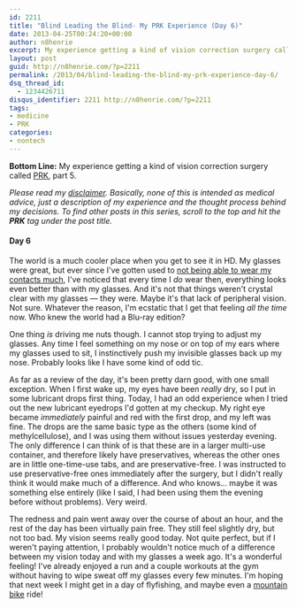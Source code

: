 ```yaml
---
id: 2211
title: "Blind Leading the Blind- My PRK Experience (Day 6)"
date: 2013-04-25T00:24:20+00:00
author: n8henrie
excerpt: My experience getting a kind of vision correction surgery called PRK, part 5.
layout: post
guid: http://n8henrie.com/?p=2211
permalink: /2013/04/blind-leading-the-blind-my-prk-experience-day-6/
dsq_thread_id:
  - 1234426711
disqus_identifier: 2211 http://n8henrie.com/?p=2211
tags:
- medicine
- PRK
categories:
- nontech
---
```

**Bottom Line:** My experience getting a kind of vision correction surgery called <a target="_blank" href="http://en.wikipedia.org/wiki/Photorefractive_keratectomy" title="Photorefractive keratectomy - Wikipedia, the free encyclopedia">PRK</a>, part 5. <!--more-->

_Please read my [disclaimer](http://n8henrie.com/disclaimer). Basically, none of this is intended as medical advice, just a description of my experience and the thought process behind my decisions. To find other posts in this series, scroll to the top and hit the **PRK** tag under the post title._

#### Day 6

The world is a much cooler place when you get to see it in HD. My glasses were great, but ever since I've gotten used to  [not being able to wear my contacts much](http://n8henrie.com/2013/04/blind-leading-the-blind-my-prk-experience-introduction/), I've noticed that every time I _do_ wear then, everything looks even better than with my glasses. And it's not that things weren't crystal clear with my glasses — they were. Maybe it's that lack of peripheral vision. Not sure. Whatever the reason, I'm ecstatic that I get that feeling _all the time_ now. Who knew the world had a Blu-ray edition?

One thing _is_ driving me nuts though. I cannot stop trying to adjust my glasses. Any time I feel something on my nose or on top of my ears where my glasses used to sit, I instinctively push my invisible glasses back up my nose. Probably looks like I have some kind of odd tic. 

As far as a review of the day, it's been pretty darn good, with one small exception. When I first wake up, my eyes have been _really_ dry, so I put in some lubricant drops first thing. Today, I had an odd experience when I tried out the new lubricant eyedrops I'd gotten at my checkup. My right eye became _immediately_ painful and red with the first drop, and my left was fine. The drops are the same basic type as the others (some kind of methylcellulose), and I was using them without issues yesterday evening. The only difference I can think of is that these are in a larger multi-use container, and therefore likely have preservatives, whereas the other ones are in little one-time-use tabs, and are preservative-free. I was instructed to use preservative-free ones immediately after the surgery, but I didn't really think it would make much of a difference. And who knows... maybe it was something else entirely (like I said, I had been using them the evening before without problems). Very weird. 

The redness and pain went away over the course of about an hour, and the rest of the day has been virtually pain free. They still feel slightly dry, but not too bad. My vision seems really good today. Not quite perfect, but if I weren't paying attention, I probably wouldn't notice much of a difference between my vision today and with my glasses a week ago. It's a wonderful feeling! I've already enjoyed a run and a couple workouts at the gym without having to wipe sweat off my glasses every few minutes. I'm hoping that next week I might get in a day of flyfishing, and maybe even a [mountain bike](http://n8henrie.com/mountain-biking-new-mexico/) ride!